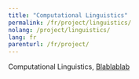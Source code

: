 ```yaml
---
title: "Computational Linguistics"
permalink: /fr/project/linguistics/
nolang: /project/linguistics/
lang: fr
parenturl: /fr/project/
---
```


Computational Linguistics,
[Blablablab](https://httpster.net/)
